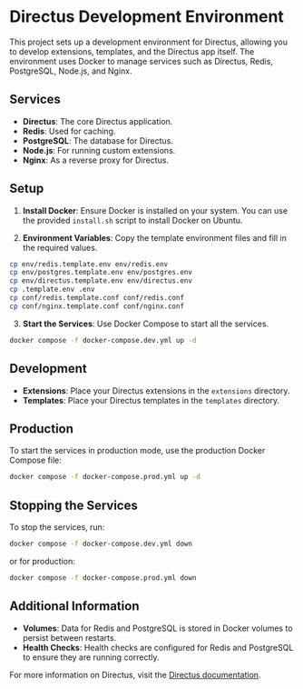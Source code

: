 # Directus Development Environment

This project sets up a development environment for Directus, allowing you to develop extensions, templates, and the Directus app itself. The environment uses Docker to manage services such as Directus, Redis, PostgreSQL, Node.js, and Nginx.

## Services

- **Directus**: The core Directus application.
- **Redis**: Used for caching.
- **PostgreSQL**: The database for Directus.
- **Node.js**: For running custom extensions.
- **Nginx**: As a reverse proxy for Directus.

## Setup

1. **Install Docker**: Ensure Docker is installed on your system. You can use the provided `install.sh` script to install Docker on Ubuntu.

2. **Environment Variables**: Copy the template environment files and fill in the required values.
```sh
cp env/redis.template.env env/redis.env
cp env/postgres.template.env env/postgres.env
cp env/directus.template.env env/directus.env
cp .template.env .env
cp conf/redis.template.conf conf/redis.conf
cp conf/nginx.template.conf conf/nginx.conf
```

3. **Start the Services**: Use Docker Compose to start all the services.
```sh
docker compose -f docker-compose.dev.yml up -d
```

## Development

- **Extensions**: Place your Directus extensions in the `extensions` directory.
- **Templates**: Place your Directus templates in the `templates` directory.

## Production

To start the services in production mode, use the production Docker Compose file:
```sh
docker compose -f docker-compose.prod.yml up -d
```

## Stopping the Services

To stop the services, run:
```sh
docker compose -f docker-compose.dev.yml down
```
or for production:
```sh
docker compose -f docker-compose.prod.yml down
```

## Additional Information

- **Volumes**: Data for Redis and PostgreSQL is stored in Docker volumes to persist between restarts.
- **Health Checks**: Health checks are configured for Redis and PostgreSQL to ensure they are running correctly.

For more information on Directus, visit the [Directus documentation](https://docs.directus.io/).

